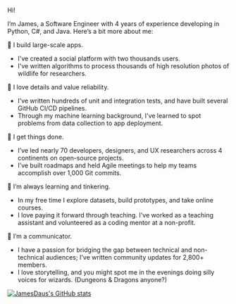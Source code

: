 

Hi!

I’m James, a Software Engineer with 4 years of experience developing in Python, C#, and Java. Here’s a bit more about me:

🔨 I build large-scale apps. 
- I've created a social platform with two thousands users.
- I've written algorithms to process thousands of high resolution photos of wildlife for researchers.

📜 I love details and value reliability. 
- I’ve written hundreds of unit and integration tests, and have built several GitHub CI/CD pipelines. 
- Through my machine learning background, I've learned to spot problems from data collection to app deployment.

💼 I get things done. 
- I’ve led nearly 70 developers, designers, and UX researchers across 4 continents on open-source projects.
- I’ve built roadmaps and held Agile meetings to help my teams accomplish over 1,000 Git commits.

🧠 I’m always learning and tinkering. 
- In my free time I explore datasets, build prototypes, and take online courses. 
- I love paying it forward through teaching. I've worked as a teaching assistant and volunteered as a coding mentor at a non-profit.

🐲 I’m a communicator. 
- I have a passion for bridging the gap between technical and non-technical audiences; I've written community updates for 2,800+ members.
- I love storytelling, and you might spot me in the evenings doing silly voices for wizards. (Dungeons & Dragons anyone?)

[![JamesDaus's GitHub stats](https://github-readme-stats.vercel.app/api?username=jamesdaus)](https://github-readme-stats.vercel.app/api?username=jamesdaus)

